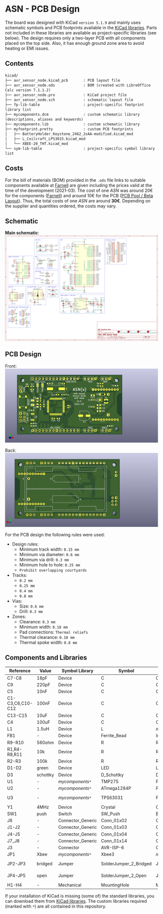 # ASN - PCB Design

The board was designed with KiCad `version 5.1.9` and mainly uses schematic symbols and PCB footprints available in the [KiCad libraries](https://kicad.org/libraries/download/).
Parts not included in these libraries are available as project-specific libraries (see below).
The design requires only a two-layer PCB with all components placed on the top side.
Also, it has enough ground zone area to avoid heating or EMI issues.


## Contents

```
kicad/
├── avr_sensor_node.kicad_pcb       : PCB layout file
├── avr_sensor_node.ods             : BOM (created with LibreOffice Calc version 7.1.1.2)
├── avr_sensor_node.pro             : KiCad project file
├── avr_sensor_node.sch             : schematic layout file
├── fp-lib-table                    : project-specific footprint library list
├── mycomponents.dcm                : custom schematic library (descriptions, aliases and keywords)
├── mycomponents.lib                : custom schematic library
├── myfootprint.pretty              : custom PCB footprints
│   ├── BatteryHolder_Keystone_2462_2xAA-modified.kicad_mod
│   ├── L_Coilcraft_LPS3015.kicad_mod
│   └── XBEE-20_THT.kicad_mod
└── sym-lib-table                   : project-specific symbol library list
```


## Costs

For the bill of materials (BOM) provided in the `.ods` file links to suitable components available at [Farnell](https://www.farnell.com/) are given including the prices valid at the time of the development (2021-03).
The cost of one *ASN* was around 20€ for the components ([Farnell](https://www.farnell.com/)) and around 10€ for the PCB ([PCB Pool / Beta Layout](https://eu.beta-layout.com/pcb/)).
Thus, the total costs of one *ASN* are around **30€**.
Depending on the supplier and quantities ordered, the costs may vary.


## Schematic

**Main schematic**:  
![Main Schematic (/media/schematic/avr_sensor_node-main.svg)](../media/schematic/avr_sensor_node-main.svg)


## PCB Design

Front:  
![PCB front (/media/pcb/avr_sensor_node-front.png)](../media/pcb/avr_sensor_node-front.png)

Back:  
![PCB back (/media/pcb/avr_sensor_node-back.png)](../media/pcb/avr_sensor_node-back.png)

For the PCB design the following rules were used:
* Design rules:
    * Minimum track width: `0.15 mm`
    * Minimum via diameter: `0.6 mm`
    * Minimum via drill: `0.3 mm`
    * Minimum hole to hole: `0.25 mm`
    * `Prohibit overlapping courtyards`
* Tracks:
    * `0.2 mm`
    * `0.25 mm`
    * `0.4 mm`
    * `0.8 mm`
* Vias:
    * Size: `0.6 mm`
    * Drill: `0.3 mm`
* Zones:
    * Clearance: `0.3 mm`
    * Minimum width: `0.18 mm`
    * Pad connections: `Thermal reliefs`
    * Thermal clearance: `0.18 mm`
    * Thermal spoke width: `0.8 mm`


## Components and Libraries

| Reference | Value | Symbol Library | Symbol | Footprint Library | Footprint |
|-----------|-------|----------------|--------|-------------------|-----------|
| C7-C8     | 18pF  | Device         | C      | Capacitor_SMD     | C_0603_1608Metric |
| C9        | 220pF | Device         | C      | Capacitor_SMD     | C_0603_1608Metric |
| C5        | 10nF  | Device         | C      | Capacitor_SMD     | C_0603_1608Metric |
| C1-C3,C6,C10-C12  | 100nF | Device | C      | Capacitor_SMD     | C_0603_1608Metric |
| C13-C15   | 10uF  | Device         | C      | Capacitor_SMD     | C_0805_2012Metric |
| C4        | 100uF | Device         | C      | Capacitor_SMD     | CP_Elec_6.3x7.7   |
| L1        | 1.5uH | Device         | L      | *myfootprint*`*`  | L_Coilcraft_LPS3015 |
| FB1       | -     | Device   | Ferrite_Bead | Inductor_SMD      | L_0805_2012Metric |
| R9-R10    | 560ohm | Device        | R      | Resistor_SMD      | R_0603_1608Metric |
| R1,R4-R8,R11 | 10k | Device        | R      | Resistor_SMD      | R_0603_1608Metric |
| R2-R3     | 100k  | Device         | R      | Resistor_SMD      | R_0603_1608Metric |
| D1-D2     | green | Device         | LED    | LED_SMD           | LED_0805_2012Metric |
| D3        | schottky | Device  | D_Schottky | Diode_SMD         | D_SOD-123         |
| U1        | -     | *mycomponents*`*` | TMP275 | Package_SO | VSSOP-8_3.0x3.0mm_P0.65mm |
| U2        | -     | *mycomponents*`*` | ATmega1284P | Package_QFP | TQFP-44_10x10mm_P0.8mm |
| U3        | -     | *mycomponents*`*` | TPS63031 | Package_SON | VSON-10-1EP_3x3mm_P0.5mm_EP1.2x2mm_ThermalVias |
| Y1        | 4MHz  | Device         | Crystal | Crystal          | Crystal_SMD_HC49-SD |
| SW1       | push  | Switch         | SW_Push | Button_Switch_SMD | SW_SPST_PTS645   |
| J6        | - | Connector_Generic | Conn_01x02 | Connector_PinHeader_2.54mm | PinHeader_1x02_P2.54mm_Vertical |
| J1-J2     | - | Connector_Generic | Conn_01x03 | Connector_PinHeader_2.54mm | PinHeader_1x03_P2.54mm_Vertical |
| J4-J5     | - | Connector_Generic | Conn_01x04 | Connector_PinHeader_2.54mm | PinHeader_1x04_P2.54mm_Vertical |
| J7_J8     | - | Connector_Generic | Conn_01x14 | Connector_PinHeader_2.54mm | PinHeader_1x14_P2.54mm_Vertical |
| J3        | - | Connector | AVR-ISP-6 | Connector_PinHeader_2.54mm | PinHeader_2x03_P2.54mm_Vertical |
| JP1       | Xbee | *mycomponents*`*` | Xbee3 | *myfootprint*`*` | XBEE-20_THT       |
| JP2-JP3   | bridged | Jumper | SolderJumper_2_Bridged | Jumper | SolderJumper-2_P1.3mm_Bridged_RoundedPad1.0x1.5mm |
| JP4-JP5   | open | Jumper | SolderJumper_2_Open | Jumper | SolderJumper-2_P1.3mm_Open_RoundedPad1.0x1.5mm |
| H1-H4     | - | Mechanical | MountingHole  | MountingHole | MountingHole_2.7mm_M2.5 |


If your installation of KiCad is missing (some of) the standard libraries, you can download them from [KiCad libraries](https://kicad.org/libraries/download/).
The custom libraries required (marked with `*`) are all contained in this repository.
